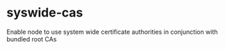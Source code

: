 # syswide-cas
Enable node to use system wide certificate authorities in conjunction with bundled root CAs
